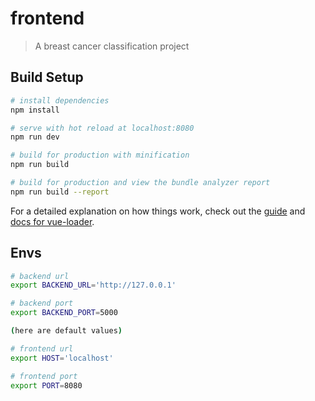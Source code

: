 # frontend

> A breast cancer classification project

## Build Setup

``` bash
# install dependencies
npm install

# serve with hot reload at localhost:8080
npm run dev

# build for production with minification
npm run build

# build for production and view the bundle analyzer report
npm run build --report
```

For a detailed explanation on how things work, check out the [guide](http://vuejs-templates.github.io/webpack/) and [docs for vue-loader](http://vuejs.github.io/vue-loader).

## Envs

```bash
# backend url
export BACKEND_URL='http://127.0.0.1'

# backend port
export BACKEND_PORT=5000

(here are default values)

# frontend url
export HOST='localhost'

# frontend port
export PORT=8080
```

